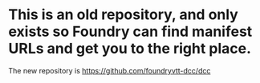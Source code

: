 # This is an old repository, and only exists so Foundry can find manifest URLs and get you to the right place.

The new repository is https://github.com/foundryvtt-dcc/dcc
